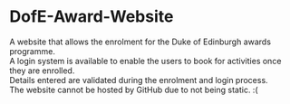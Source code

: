 # DofE-Award-Website

A website that allows the enrolment for the Duke of Edinburgh awards programme.  
A login system is available to enable the users to book for activities once they are enrolled.  
Details entered are validated during the enrolment and login process.  
The website cannot be hosted by GitHub due to not being static. :(
